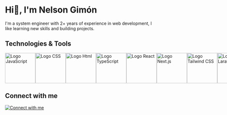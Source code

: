 # Hi👋, I'm Nelson Gimón

I'm a system engineer with 2+ years of experience in web development, I like learning new skills and building projects.


## Technologies & Tools

<div style="display: flex; justify-content: space-around;">
  <img src="https://iili.io/HSHxmH7.png" alt="Logo JavaScript" width="100">
  <img src="https://iili.io/HSHRMSR.png" alt="Logo CSS" width="100">
  <img src="https://iili.io/HSHRIFj.png" alt="Logo Html" width="100">
  <img src="https://iili.io/HSHxW91.png" alt="Logo TypeScript" width="100">
  <img src="https://iili.io/HSHxNoJ.png" alt="Logo React" width="100">
  <img src="https://iili.io/HSHxg9t.png" alt="Logo Next.js" width="100">
  <img src="https://iili.io/HSHzg0Q.png" alt="Logo Tailwind CSS" width="100">
  <img src="https://iili.io/HSHx6ts.png" alt="Logo Laravel" width="100">
  <img src="https://iili.io/HSHoWQf.png alt="PHP LOGO" width="100">
</div>




## Connect with me

[![Connect with me](https://iili.io/HSH7IpV.png)](https://www.linkedin.com/in/nelson-gimon/)


